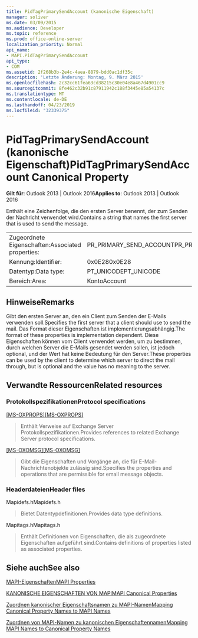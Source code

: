 ```yaml
---
title: PidTagPrimarySendAccount (kanonische Eigenschaft)
manager: soliver
ms.date: 03/09/2015
ms.audience: Developer
ms.topic: reference
ms.prod: office-online-server
localization_priority: Normal
api_name:
- MAPI.PidTagPrimarySendAccount
api_type:
- COM
ms.assetid: 2f268b3b-2e4c-4aea-8879-bdd0ac1df35c
description: 'Letzte Änderung: Montag, 9. März 2015'
ms.openlocfilehash: 2c32cc61fea63cd38215c30e04e8a467d4901cc9
ms.sourcegitcommit: 8fe462c32b91c87911942c188f3445e85a54137c
ms.translationtype: MT
ms.contentlocale: de-DE
ms.lasthandoff: 04/23/2019
ms.locfileid: "32339375"
---
```

# <a name="pidtagprimarysendaccount-canonical-property"></a><span data-ttu-id="13b70-103">PidTagPrimarySendAccount (kanonische Eigenschaft)</span><span class="sxs-lookup"><span data-stu-id="13b70-103">PidTagPrimarySendAccount Canonical Property</span></span>

  
  
<span data-ttu-id="13b70-104">**Gilt für**: Outlook 2013 | Outlook 2016</span><span class="sxs-lookup"><span data-stu-id="13b70-104">**Applies to**: Outlook 2013 | Outlook 2016</span></span> 
  
<span data-ttu-id="13b70-105">Enthält eine Zeichenfolge, die den ersten Server benennt, der zum Senden der Nachricht verwendet wird.</span><span class="sxs-lookup"><span data-stu-id="13b70-105">Contains a string that names the first server that is used to send the message.</span></span>
  
|||
|:-----|:-----|
|<span data-ttu-id="13b70-106">Zugeordnete Eigenschaften:</span><span class="sxs-lookup"><span data-stu-id="13b70-106">Associated properties:</span></span>  <br/> |<span data-ttu-id="13b70-107">PR_PRIMARY_SEND_ACCOUNT</span><span class="sxs-lookup"><span data-stu-id="13b70-107">PR_PRIMARY_SEND_ACCOUNT</span></span>  <br/> |
|<span data-ttu-id="13b70-108">Kennung:</span><span class="sxs-lookup"><span data-stu-id="13b70-108">Identifier:</span></span>  <br/> |<span data-ttu-id="13b70-109">0x0E28</span><span class="sxs-lookup"><span data-stu-id="13b70-109">0x0E28</span></span>  <br/> |
|<span data-ttu-id="13b70-110">Datentyp:</span><span class="sxs-lookup"><span data-stu-id="13b70-110">Data type:</span></span>  <br/> |<span data-ttu-id="13b70-111">PT_UNICODE</span><span class="sxs-lookup"><span data-stu-id="13b70-111">PT_UNICODE</span></span>  <br/> |
|<span data-ttu-id="13b70-112">Bereich:</span><span class="sxs-lookup"><span data-stu-id="13b70-112">Area:</span></span>  <br/> |<span data-ttu-id="13b70-113">Konto</span><span class="sxs-lookup"><span data-stu-id="13b70-113">Account</span></span>  <br/> |
   
## <a name="remarks"></a><span data-ttu-id="13b70-114">Hinweise</span><span class="sxs-lookup"><span data-stu-id="13b70-114">Remarks</span></span>

<span data-ttu-id="13b70-115">Gibt den ersten Server an, den ein Client zum Senden der E-Mails verwenden soll.</span><span class="sxs-lookup"><span data-stu-id="13b70-115">Specifies the first server that a client should use to send the mail.</span></span> <span data-ttu-id="13b70-116">Das Format dieser Eigenschaften ist implementierungsabhängig.</span><span class="sxs-lookup"><span data-stu-id="13b70-116">The format of these properties is implementation dependent.</span></span> <span data-ttu-id="13b70-117">Diese Eigenschaften können vom Client verwendet werden, um zu bestimmen, durch welchen Server die E-Mails gesendet werden sollen, ist jedoch optional, und der Wert hat keine Bedeutung für den Server.</span><span class="sxs-lookup"><span data-stu-id="13b70-117">These properties can be used by the client to determine which server to direct the mail through, but is optional and the value has no meaning to the server.</span></span>
  
## <a name="related-resources"></a><span data-ttu-id="13b70-118">Verwandte Ressourcen</span><span class="sxs-lookup"><span data-stu-id="13b70-118">Related resources</span></span>

### <a name="protocol-specifications"></a><span data-ttu-id="13b70-119">Protokollspezifikationen</span><span class="sxs-lookup"><span data-stu-id="13b70-119">Protocol specifications</span></span>

<span data-ttu-id="13b70-120">[[MS-OXPROPS]](https://msdn.microsoft.com/library/f6ab1613-aefe-447d-a49c-18217230b148%28Office.15%29.aspx)</span><span class="sxs-lookup"><span data-stu-id="13b70-120">[[MS-OXPROPS]](https://msdn.microsoft.com/library/f6ab1613-aefe-447d-a49c-18217230b148%28Office.15%29.aspx)</span></span>
  
> <span data-ttu-id="13b70-121">Enthält Verweise auf Exchange Server Protokollspezifikationen.</span><span class="sxs-lookup"><span data-stu-id="13b70-121">Provides references to related Exchange Server protocol specifications.</span></span>
    
<span data-ttu-id="13b70-122">[[MS-OXOMSG]](https://msdn.microsoft.com/library/daa9120f-f325-4afb-a738-28f91049ab3c%28Office.15%29.aspx)</span><span class="sxs-lookup"><span data-stu-id="13b70-122">[[MS-OXOMSG]](https://msdn.microsoft.com/library/daa9120f-f325-4afb-a738-28f91049ab3c%28Office.15%29.aspx)</span></span>
  
> <span data-ttu-id="13b70-123">Gibt die Eigenschaften und Vorgänge an, die für E-Mail-Nachrichtenobjekte zulässig sind.</span><span class="sxs-lookup"><span data-stu-id="13b70-123">Specifies the properties and operations that are permissible for email message objects.</span></span>
    
### <a name="header-files"></a><span data-ttu-id="13b70-124">Headerdateien</span><span class="sxs-lookup"><span data-stu-id="13b70-124">Header files</span></span>

<span data-ttu-id="13b70-125">Mapidefs.h</span><span class="sxs-lookup"><span data-stu-id="13b70-125">Mapidefs.h</span></span>
  
> <span data-ttu-id="13b70-126">Bietet Datentypdefinitionen.</span><span class="sxs-lookup"><span data-stu-id="13b70-126">Provides data type definitions.</span></span>
    
<span data-ttu-id="13b70-127">Mapitags.h</span><span class="sxs-lookup"><span data-stu-id="13b70-127">Mapitags.h</span></span>
  
> <span data-ttu-id="13b70-128">Enthält Definitionen von Eigenschaften, die als zugeordnete Eigenschaften aufgeführt sind.</span><span class="sxs-lookup"><span data-stu-id="13b70-128">Contains definitions of properties listed as associated properties.</span></span>
    
## <a name="see-also"></a><span data-ttu-id="13b70-129">Siehe auch</span><span class="sxs-lookup"><span data-stu-id="13b70-129">See also</span></span>



[<span data-ttu-id="13b70-130">MAPI-Eigenschaften</span><span class="sxs-lookup"><span data-stu-id="13b70-130">MAPI Properties</span></span>](mapi-properties.md)
  
[<span data-ttu-id="13b70-131">KANONISCHE EIGENSCHAFTEN VON MAPI</span><span class="sxs-lookup"><span data-stu-id="13b70-131">MAPI Canonical Properties</span></span>](mapi-canonical-properties.md)
  
[<span data-ttu-id="13b70-132">Zuordnen kanonischer Eigenschaftsnamen zu MAPI-Namen</span><span class="sxs-lookup"><span data-stu-id="13b70-132">Mapping Canonical Property Names to MAPI Names</span></span>](mapping-canonical-property-names-to-mapi-names.md)
  
[<span data-ttu-id="13b70-133">Zuordnen von MAPI-Namen zu kanonischen Eigenschaftennamen</span><span class="sxs-lookup"><span data-stu-id="13b70-133">Mapping MAPI Names to Canonical Property Names</span></span>](mapping-mapi-names-to-canonical-property-names.md)

